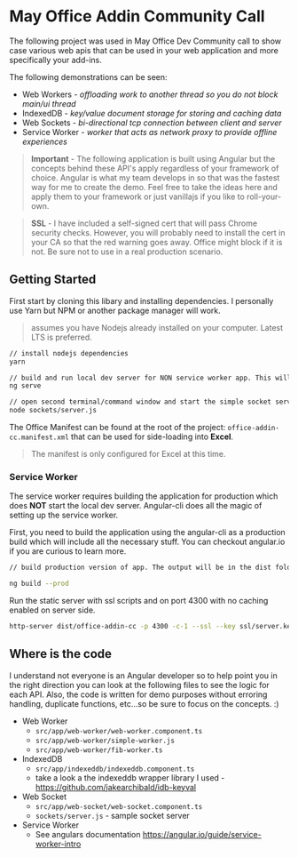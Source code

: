 # May Office Addin Community Call

The following project was used in May Office Dev Community call to show case various web apis that can be used in your web application and more specifically your add-ins.

The following demonstrations can be seen:
* Web Workers - *offloading work to another thread so you do not block main/ui thread*
* IndexedDB - *key/value document storage for storing and caching data*
* Web Sockets - *bi-directional tcp connection between client and server*
* Service Worker - *worker that acts as network proxy to provide offline experiences*


> __Important__ - The following application is built using Angular but the concepts behind these API's apply regardless of your framework of choice. Angular is what my team develops in so that was the fastest way for me to create the demo. Feel free to take the ideas here and apply them to your framework or just vanillajs if you like to roll-your-own.


> __SSL__ - I have included a self-signed cert that will pass Chrome security checks. However, you will probably need to install the cert in your CA so that the red warning goes away. Office might block if it is not. Be sure not to use in a real production scenario.


## Getting Started

First start by cloning this libary and installing dependencies. I personally use Yarn but NPM or another package manager will work.

>assumes you have Nodejs already installed on your computer. Latest LTS is preferred.

```bash
// install nodejs dependencies
yarn

// build and run local dev server for NON service worker app. This will be in watch mode
ng serve

// open second terminal/command window and start the simple socket server
node sockets/server.js

```

The Office Manifest can be found at the root of the project: `office-addin-cc.manifest.xml` that can be used for side-loading into __Excel__.

> The manifest is only configured for Excel at this time.


### Service Worker
The service worker requires building the application for production which does __NOT__ start the local dev server. Angular-cli does all the magic of setting up the service worker.

First, you need to build the application using the angular-cli as a production build which will include all the necessary stuff. You can checkout angular.io if you are curious to learn more.

```bash
// build production version of app. The output will be in the dist folder when finished

ng build --prod
```

Run the static server with ssl scripts and on port 4300 with no caching enabled on server side. 

```bash
http-server dist/office-addin-cc -p 4300 -c-1 --ssl --key ssl/server.key --cert ssl/server.crt

```


## Where is the code
I understand not everyone is an Angular developer so to help point you in the right direction you can look at the following files to see the logic for each API. Also, the code is written for demo purposes without erroring handling, duplicate functions, etc...so be sure to focus on the concepts. :)


* Web Worker
  - `src/app/web-worker/web-worker.component.ts`
  - `src/app/web-worker/simple-worker.js`
  - `src/app/web-worker/fib-worker.ts`
* IndexedDB
  - `src/app/indexeddb/indexeddb.component.ts`
  - take a look a the indexeddb wrapper library I used - https://github.com/jakearchibald/idb-keyval
* Web Socket
  - `src/app/web-socket/web-socket.component.ts`
  - `sockets/server.js` - sample socket server
* Service Worker
  - See angulars documentation https://angular.io/guide/service-worker-intro